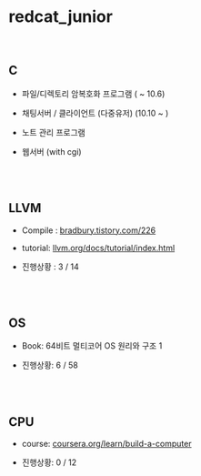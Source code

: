 # redcat_junior

<br>

## C

+ 파일/디렉토리 암복호화 프로그램 ( ~ 10.6)

+ 채팅서버 / 클라이언트 (다중유저) (10.10 ~ )

+ 노트 관리 프로그램

+ 웹서버 (with cgi)

<br><br>

## LLVM

+ Compile : <a href="https://bradbury.tistory.com/226">bradbury.tistory.com/226</a>

+ tutorial: <a href="https://llvm.org/docs/tutorial/index.html">llvm.org/docs/tutorial/index.html</a>

+ 진행상황 : 3 / 14

<br><br>

## OS

+ Book: 64비트 멀티코어 OS 원리와 구조 1

+ 진행상황: 6 / 58

<br><br>

## CPU

+ course: <a href="https://www.coursera.org/learn/build-a-computer">coursera.org/learn/build-a-computer</a>

+ 진행상황: 0 / 12
